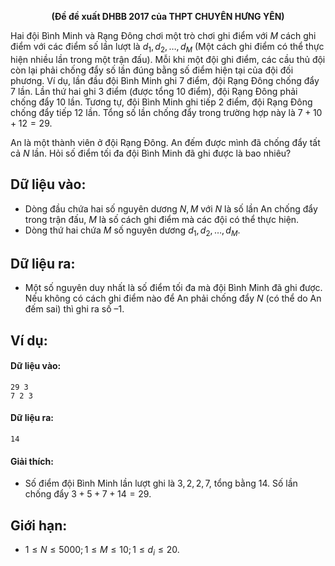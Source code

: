 **<center>(Đề đề xuất DHBB 2017 của THPT CHUYÊN HƯNG YÊN)</center>**

Hai đội Bình Minh và Rạng Đông chơi một trò chơi ghi điểm với $M$ cách ghi điểm với các điểm số lần lượt là $d_1, d_2, …, d_M$ (Một cách ghi điểm có thể thực hiện nhiều lần trong một trận đấu). Mỗi khi một đội ghi điểm, các cầu thủ đội còn lại phải chống đẩy số lần đúng bằng số điểm hiện tại của đội đối phương. Ví dụ, lần đầu đội Bình Minh ghi $7$ điểm, đội Rạng Đông chống đẩy $7$ lần. Lần thứ hai ghi $3$ điểm (được tổng $10$ điểm), đội Rạng Đông phải chống đẩy $10$ lần. Tương tự, đội Bình Minh ghi tiếp $2$ điểm, đội Rạng Đông chống đẩy tiếp $12$ lần. Tổng số lần chống đẩy trong trường hợp này là $7+10+12 = 29$.

An là một thành viên ở đội Rạng Đông. An đếm được mình đã chống đẩy tất cả $N$ lần. Hỏi số điểm tối đa đội Bình Minh đã ghi được là bao nhiêu?

## Dữ liệu vào:
- Dòng đầu chứa hai số nguyên dương $N, M$ với $N$ là số lần An chống đẩy trong trận đấu, $M$ là số cách ghi điểm mà các đội có thể thực hiện.
- Dòng thứ hai chứa $M$ số nguyên dương $d_1, d_2, …, d_M$.

## Dữ liệu ra:
- Một số nguyên duy nhất là số điểm tối đa mà đội Bình Minh đã ghi được. Nếu không có cách ghi điểm nào để An phải chống đẩy $N$ (có thể do An đếm sai) thì ghi ra số $–1$.

## Ví dụ:
#### Dữ liệu vào:
```
29 3
7 2 3
```

#### Dữ liệu ra:
```
14
```

#### Giải thích:
- Số điểm đội Bình Minh lần lượt ghi là $3, 2, 2, 7$, tổng bằng $14$. Số lần chống đẩy $3+5+7+14 = 29$.

## Giới hạn:
- $1 ≤ N ≤ 5000; 1 ≤ M ≤ 10; 1 ≤ d_i ≤ 20$.